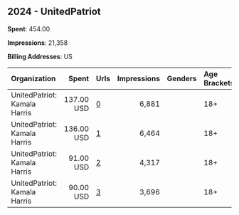 ## 2024 - UnitedPatriot 
**Spent**: 454.00

**Impressions**: 21,358

**Billing Addresses**: US

|Organization|Spent|Urls|Impressions|Genders|Age Brackets|Country Codes|
|:---|---:|:---|---:|:---|:---|:---|
|UnitedPatriot: Kamala Harris|137.00 USD|[0](https://www.snap.com/political-ads/asset/4f15258c32acad98f07e8baba45d10ad22ccf7f32f566b6d0d8d7f5a86f74911?mediaType=mp4)|6,881||18+|united states|
|UnitedPatriot: Kamala Harris|136.00 USD|[1](https://www.snap.com/political-ads/asset/0a172ae6b8d7e1d6c7c7136a718b8c5b05d9ea403d5750780aaf51e881150105?mediaType=mp4)|6,464||18+|united states|
|UnitedPatriot: Kamala Harris|91.00 USD|[2](https://www.snap.com/political-ads/asset/4f15258c32acad98f07e8baba45d10ad22ccf7f32f566b6d0d8d7f5a86f74911?mediaType=mp4)|4,317||18+|united states|
|UnitedPatriot: Kamala Harris|90.00 USD|[3](https://www.snap.com/political-ads/asset/0a172ae6b8d7e1d6c7c7136a718b8c5b05d9ea403d5750780aaf51e881150105?mediaType=mp4)|3,696||18+|united states|
